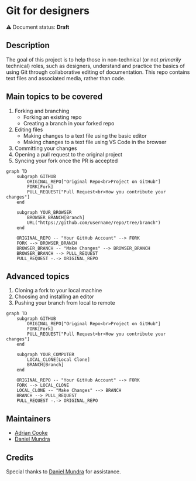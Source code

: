 # Git for designers

⚠️ Document status: **Draft**

## Description

The goal of this project is to help those in non-technical (or not *primarily* technical) roles, such as designers, understand and practice the basics of using Git through collaborative editing of documentation. This repo contains text files and associated media, rather than code.

## Main topics to be covered

1. Forking and branching
	- Forking an existing repo
	- Creating a branch in your forked repo
2. Editing files
	- Making changes to a text file using the basic editor
	- Making changes to a text file using VS Code in the browser
3. Committing your changes
4. Opening a pull request to the original project
5. Syncing your fork once the PR is accepted

```mermaid
graph TD
    subgraph GITHUB
        ORIGINAL_REPO["Original Repo<br>Project on GitHub"]
        FORK[Fork]
        PULL_REQUEST["Pull Request<br>How you contribute your changes"]
    end

    subgraph YOUR_BROWSER
        BROWSER_BRANCH[Branch]
        URL("https://github.com/username/repo/tree/branch")
    end

    ORIGINAL_REPO -- "Your GitHub Account" --> FORK
    FORK --> BROWSER_BRANCH
    BROWSER_BRANCH -- "Make Changes" --> BROWSER_BRANCH
    BROWSER_BRANCH --> PULL_REQUEST
    PULL_REQUEST -.-> ORIGINAL_REPO
```

## Advanced topics

1. Cloning a fork to your local machine
2. Choosing and installing an editor
3. Pushing your branch from local to remote

```mermaid
graph TD
    subgraph GITHUB
        ORIGINAL_REPO["Original Repo<br>Project on GitHub"]
        FORK[Fork]
        PULL_REQUEST["Pull Request<br>How you contribute your changes"]
    end

    subgraph YOUR_COMPUTER
        LOCAL_CLONE[Local Clone]
        BRANCH[Branch]
    end

    ORIGINAL_REPO -- "Your GitHub Account" --> FORK
    FORK --> LOCAL_CLONE
    LOCAL_CLONE -- "Make Changes" --> BRANCH
    BRANCH --> PULL_REQUEST
    PULL_REQUEST -.-> ORIGINAL_REPO
```

## Maintainers

* [Adrian Cooke](https://github.com/adriancooke)
* [Daniel Mundra](https://github.com/dmundra)

## Credits

Special thanks to [Daniel Mundra](https://github.com/dmundra) for assistance.
